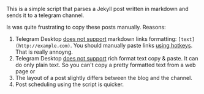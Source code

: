 This is a simple script that parses a Jekyll post written in markdown and sends it to a telegram channel.

Is was quite frustrating to copy these posts manually. Reasons:
1. Telegram Desktop [does not support](https://github.com/telegramdesktop/tdesktop/issues/4737) markdown links formatting: `[text](http://example.com)`. You should manually paste links [using hotkeys](https://github.com/telegramdesktop/tdesktop/issues/4336). That is really annoyng.
2. Telegram Desktop [does not support](https://github.com/telegramdesktop/tdesktop/issues/5795) rich format text copy & paste. It can do only plain text. So you can't copy a pretty formatted text from a web page or 
3. The layout of a post slightly differs between the blog and the channel.
4. Post scheduling using the script is quicker.

